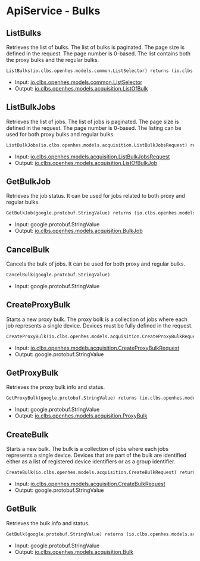 # ApiService - Bulks

## ListBulks

Retrieves the list of bulks. The list of bulks is paginated. The page size is defined in the request. The page number is 0-based.
 The list contains both the proxy bulks and the regular bulks.

```proto
ListBulks(io.clbs.openhes.models.common.ListSelector) returns (io.clbs.openhes.models.acquisition.ListOfBulk)
```

- Input: [io.clbs.openhes.models.common.ListSelector](model-io-clbs-openhes-models-common-listselector.md)
- Output: [io.clbs.openhes.models.acquisition.ListOfBulk](model-io-clbs-openhes-models-acquisition-listofbulk.md)

## ListBulkJobs

Retrieves the list of jobs. The list of jobs is paginated. The page size is defined in the request. The page number is 0-based.
 The listing can be used for both proxy bulks and regular bulks.

```proto
ListBulkJobs(io.clbs.openhes.models.acquisition.ListBulkJobsRequest) returns (io.clbs.openhes.models.acquisition.ListOfBulkJob)
```

- Input: [io.clbs.openhes.models.acquisition.ListBulkJobsRequest](model-io-clbs-openhes-models-acquisition-listbulkjobsrequest.md)
- Output: [io.clbs.openhes.models.acquisition.ListOfBulkJob](model-io-clbs-openhes-models-acquisition-listofbulkjob.md)

## GetBulkJob

Retrieves the job status. It can be used for jobs related to both proxy and regular bulks.

```proto
GetBulkJob(google.protobuf.StringValue) returns (io.clbs.openhes.models.acquisition.BulkJob)
```

- Input: google.protobuf.StringValue
- Output: [io.clbs.openhes.models.acquisition.BulkJob](model-io-clbs-openhes-models-acquisition-bulkjob.md)

## CancelBulk

Cancels the bulk of jobs. It can be used for both proxy and regular bulks.

```proto
CancelBulk(google.protobuf.StringValue)
```

- Input: google.protobuf.StringValue

## CreateProxyBulk

Starts a new proxy bulk. The proxy bolk is a collection of jobs where each job represents a single device. Devices must be fully defined in the request.

```proto
CreateProxyBulk(io.clbs.openhes.models.acquisition.CreateProxyBulkRequest) returns (google.protobuf.StringValue)
```

- Input: [io.clbs.openhes.models.acquisition.CreateProxyBulkRequest](model-io-clbs-openhes-models-acquisition-createproxybulkrequest.md)
- Output: google.protobuf.StringValue

## GetProxyBulk

Retrieves the proxy bulk info and status.

```proto
GetProxyBulk(google.protobuf.StringValue) returns (io.clbs.openhes.models.acquisition.ProxyBulk)
```

- Input: google.protobuf.StringValue
- Output: [io.clbs.openhes.models.acquisition.ProxyBulk](model-io-clbs-openhes-models-acquisition-proxybulk.md)

## CreateBulk

Starts a new bulk. The bulk is a collection of jobs where each jobs represents a single device. Devices that are part of the bulk are identified either as a list of registered device identifiers or as a group identifier.

```proto
CreateBulk(io.clbs.openhes.models.acquisition.CreateBulkRequest) returns (google.protobuf.StringValue)
```

- Input: [io.clbs.openhes.models.acquisition.CreateBulkRequest](model-io-clbs-openhes-models-acquisition-createbulkrequest.md)
- Output: google.protobuf.StringValue

## GetBulk

Retrieves the bulk info and status.

```proto
GetBulk(google.protobuf.StringValue) returns (io.clbs.openhes.models.acquisition.Bulk)
```

- Input: google.protobuf.StringValue
- Output: [io.clbs.openhes.models.acquisition.Bulk](model-io-clbs-openhes-models-acquisition-bulk.md)

